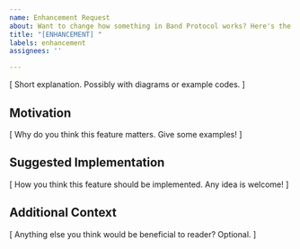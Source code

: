 ```yaml
---
name: Enhancement Request
about: Want to change how something in Band Protocol works? Here's the template!
title: "[ENHANCEMENT] "
labels: enhancement
assignees: ''

---
```


[ Short explanation. Possibly with diagrams or example codes. ]

## Motivation
[ Why do you think this feature matters. Give some examples! ]

## Suggested Implementation
[ How you think this feature should be implemented. Any idea is welcome! ]

## Additional Context
[ Anything else you think would be beneficial to reader? Optional. ]
